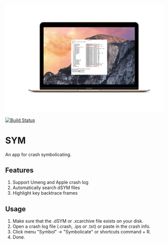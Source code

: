 ![image](images/demo.png)

[![Build Status](https://travis-ci.org/zqqf16/SYM.svg?branch=master)](https://travis-ci.org/zqqf16/SYM)

# SYM

An app for crash symbolicating. 

## Features

1. Support Umeng and Apple crash log
2. Automatically search dSYM files
3. Highlight key backtrace frames

## Usage

1. Make sure that the .dSYM or .xcarchive file exists on your disk.
2. Open a crash log file (.crash, .ips or .txt) or paste in the crash info.
3. Click menu "Symbol" -> "Symbolicate" or shortcuts command + R.
4. Done.

